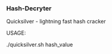### Hash-Decryter

Quicksilver - lightning fast hash cracker

USAGE: 

 ./quicksilver.sh hash_value
